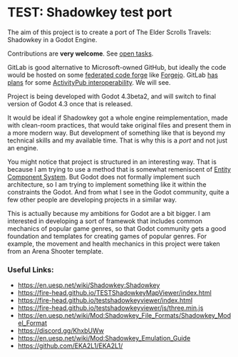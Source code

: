 # TEST: Shadowkey test port

The aim of this project is to create a port of The Elder Scrolls Travels: Shadowkey in a Godot Engine.

Contributions are **very welcome**. See [open tasks](https://gitlab.com/testman42/shadowkey-test/-/boards). 

GitLab is good alternative to Microsoft-owned GitHub, but ideally the code would be hosted on some [federated code forge](https://forgefed.org/) like [Forgejo](https://forgejo.org/).
GitLab [has plans](https://gitlab.com/groups/gitlab-org/-/epics/11247) for some [ActivityPub interoperability](https://docs.gitlab.com/ee/development/activitypub/). We will see.

Project is being developed with Godot 4.3beta2, and will switch to final version of Godot 4.3 once that is released.

It would be ideal if Shadowkey got a whole engine reimplementation, made with clean-room practices, that would take original files and present them in a more modern way. But development of something like that is beyond my technical skills and my available time.
That is why this is a *port* and not just an engine.

You might notice that project is structured in an interesting way.
That is because I am trying to use a method that is somewhat remeniscent of [Entity Component System](https://en.wikipedia.org/wiki/Entity_component_system).
But Godot does not formally implement such architecture, so I am trying to implement something like it within the constraints the Godot.
And from what I see in the Godot community, quite a few other people are developing projects in a similar way.

This is actually because my ambitions for Godot are a bit bigger.
I am interested in developing a sort of framewok that includes common mechanics of popular game genres, so that Godot community gets a good foundation and templates for creating games of popular genres.
For example, the movement and health mechanics in this project were taken from an Arena Shooter template.

### Useful Links:
* https://en.uesp.net/wiki/Shadowkey:Shadowkey
* https://fire-head.github.io/TESTShadowkeyMapViewer/index.html
* https://fire-head.github.io/testshadowkeyviewer/index.html
* https://fire-head.github.io/testshadowkeyviewer/js/three.min.js
* https://en.uesp.net/wiki/Mod:Shadowkey_File_Formats/Shadowkey_Model_Format
* https://discord.gg/KhxbUWw
* https://en.uesp.net/wiki/Mod:Shadowkey_Emulation_Guide
* https://github.com/EKA2L1/EKA2L1/
